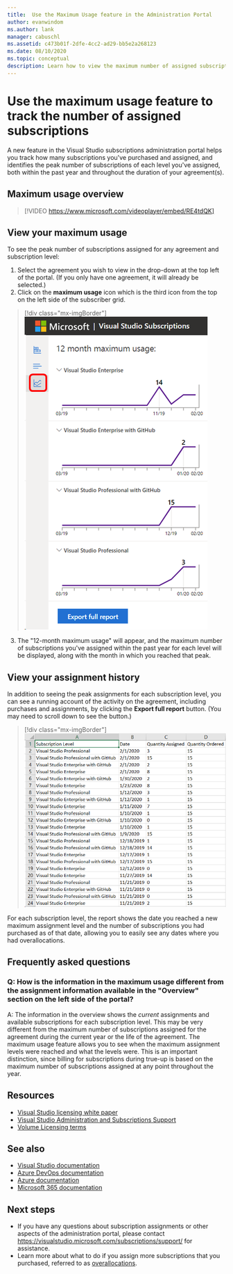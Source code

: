 ```yaml
---
title:  Use the Maximum Usage feature in the Administration Portal
author: evanwindom
ms.author: lank
manager: cabuschl
ms.assetid: c473b01f-2dfe-4cc2-ad29-bb5e2a268123
ms.date: 08/10/2020
ms.topic: conceptual
description: Learn how to view the maximum number of assigned subscriptions in the admin portal
---
```

# Use the maximum usage feature to track the number of assigned subscriptions
A new feature in the Visual Studio subscriptions administration portal helps you track how many subscriptions you've purchased and assigned, and identifies the peak number of subscriptions of each level you've assigned, both within the past year and throughout the duration of your agreement(s). 

## Maximum usage overview
> [!VIDEO https://www.microsoft.com/videoplayer/embed/RE4tdQK] 

## View your maximum usage
To see the peak number of subscriptions assigned for any agreement and subscription level:
1. Select the agreement you wish to view in the drop-down at the top left of the portal. (If you only have one agreement, it will already be selected.)
2. Click on the **maximum usage** icon which is the third icon from the top on the left side of the subscriber grid.  
> [!div class="mx-imgBorder"]
> ![Maximum Usage Full Report](_img/maximum-usage/maximum-usage-menu.png "Click the Maximum Usage button to see the maximum number of each type of subscription you have assigned.")
3. The "12-month maximum usage" will appear, and the maximum number of subscriptions you've assigned within the past year for each level will be displayed, along with the month in which you reached that peak.    

## View your assignment history
In addition to seeing the peak assignments for each subscription level, you can see a running account of the activity on the agreement, including purchases and assignments, by clicking the **Export full report** button.  (You may need to scroll down to see the button.)  

> [!div class="mx-imgBorder"]
> ![Maximum Usage Full Report](_img/maximum-usage/maximum-usage-full-report.png "The full report includes a record of all of your subscription purchases and assignments.")

For each subscription level, the report shows the date you reached a new maximum assignment level and the number of subscriptions you had purchased as of that date, allowing you to easily see any dates where you had overallocations.  

## Frequently asked questions
### Q: How is the information in the maximum usage different from the assignment information available in the "Overview" section on the left side of the portal?
A:  The information in the overview shows the *current* assignments and available subscriptions for each subscription level.  This may be very different from the maximum number of subscriptions assigned for the agreement during the current year or the life of the agreement.  The maximum usage feature allows you to see when the maximum assignment levels were reached and what the levels were.  This is an important distinction, since billing for subscriptions during true-up is based on the maximum number of subscriptions assigned at any point throughout the year. 

## Resources
- [Visual Studio licensing white paper](https://visualstudio.microsoft.com/wp-content/uploads/2019/06/Visual-Studio-Licensing-Whitepaper-May-2019.pdf)
- [Visual Studio Administration and Subscriptions Support](https://visualstudio.microsoft.com/support/support-overview-vs)
- [Volume Licensing terms](https://www.microsoft.com/licensing/product-licensing/products.aspx)

## See also
- [Visual Studio documentation](https://docs.microsoft.com/visualstudio/)
- [Azure DevOps documentation](https://docs.microsoft.com/azure/devops/)
- [Azure documentation](https://docs.microsoft.com/azure/)
- [Microsoft 365 documentation](https://docs.microsoft.com/microsoft-365/)

## Next steps
- If you have any questions about subscription assignments or other aspects of the administration portal, please contact https://visualstudio.microsoft.com/subscriptions/support/ for assistance. 
- Learn more about what to do if you assign more subscriptions that you purchased, referred to as [overallocations](handle-overclaimed-license.md).

